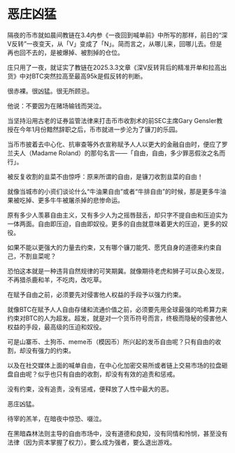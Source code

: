 # 恶庄凶猛

隔夜的币市就如晨间教链在3.4内参《一夜回到喊单前》中所写的那样，前日的“深V反转”一夜变天，从「V」变成了「N」。简而言之，从哪儿来，回哪儿去。但是再也回不去的，是被爆掉、被割掉的仓位。

庄只用了一夜，就证实了教链在2025.3.3文章《深V反转背后的精准开单和拉高出货》中对BTC突然拉高至最高95k是假反转的判断。

很赤裸。很凶猛。很无所顾忌。

他说：不要因为在赌场输钱而哭泣。

当坚持沿用古老的证券监管法律来打击币市收割术的前SEC主席Gary Gensler教授在今年1月份黯然辞职之后，币市就进一步沦为了镰刀的乐园。

当币市披着去中心化、抗审查等外衣宣称赋予人人以更大的金融自由时，便应了罗兰夫人（Madame Roland）的那句名言——「自由，自由，多少罪恶假汝之名而行」。

被反复收割的韭菜不由惊呼：原来所谓的自由，是镰刀收割韭菜的自由！

就像当城市的小资们谈论什么“牛油果自由”或者“牛排自由”的时候，那是更多牛油果被吃掉、更多牛牛被屠杀掉的悲惨命运。

原有多少人羡慕自由主义，又有多少人为之摇唇鼓舌，却只字不提自由和压迫实为一体两面。自由即压迫，自由即奴役。更多的自由就意味着更大的压迫，更多的奴役。

如果不能以更强大的力量去约束，又有哪个镰刀能凭、愿凭自身的道德来约束自己，不割韭菜呢？

恐怕这本就是一种违背自然规律的可笑期冀。就像期待老虎和狮子可以良心发现，不再猎杀鹿和羊，不吃肉，改吃草。

在赋予自由之前，必须要先对侵害他人权益的手段予以强力约束。

就像BTC在赋予人人自由存储和流通价值之前，必须要先用全球最强的哈希算力来约束对BTC的人为超发。超发，就是对一个货币符号而言，终极而隐秘的侵害他人权益的手段，最高级的压迫和奴役。

可是山寨币、土狗币、meme币（模因币）所兴起的发币自由呢？只有自由的收割，却没有强力的约束。

以及在社交媒体上面的喊单自由，在中心化加密交易所或者链上交易市场的拉盘砸盘自由呢？似乎也只有自由的收割，却没有有效的追责和惩戒。

没有约束，没有追责，没有惩戒，便释放了人性中最大的恶。

恶庄凶猛。

待宰的羔羊，在暗夜中惊恐、啜泣。

在黑暗森林法则主导的自由市场中，没有道德和良知，没有同情和怜悯，甚至没有法律（因为资本掌握了权力）。要么成为强者，要么退出游戏。
